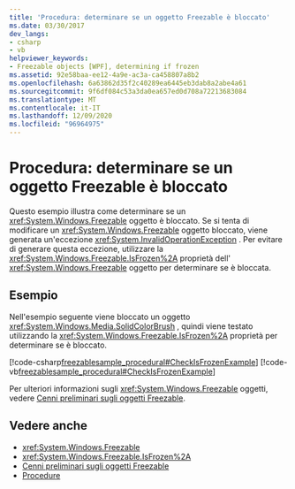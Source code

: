 ```yaml
---
title: 'Procedura: determinare se un oggetto Freezable è bloccato'
ms.date: 03/30/2017
dev_langs:
- csharp
- vb
helpviewer_keywords:
- Freezable objects [WPF], determining if frozen
ms.assetid: 92e58baa-ee12-4a9e-ac3a-ca458807a8b2
ms.openlocfilehash: 6a63862d35f2c40289ea6445eb3dab8a2abe4a61
ms.sourcegitcommit: 9f6df084c53a3da0ea657ed0d708a72213683084
ms.translationtype: MT
ms.contentlocale: it-IT
ms.lasthandoff: 12/09/2020
ms.locfileid: "96964975"
---
```

# <a name="how-to-determine-whether-a-freezable-is-frozen"></a>Procedura: determinare se un oggetto Freezable è bloccato
Questo esempio illustra come determinare se un <xref:System.Windows.Freezable> oggetto è bloccato. Se si tenta di modificare un <xref:System.Windows.Freezable> oggetto bloccato, viene generata un'eccezione <xref:System.InvalidOperationException> . Per evitare di generare questa eccezione, utilizzare la <xref:System.Windows.Freezable.IsFrozen%2A> proprietà dell' <xref:System.Windows.Freezable> oggetto per determinare se è bloccata.  
  
## <a name="example"></a>Esempio  
 Nell'esempio seguente viene bloccato un oggetto <xref:System.Windows.Media.SolidColorBrush> , quindi viene testato utilizzando la <xref:System.Windows.Freezable.IsFrozen%2A> proprietà per determinare se è bloccato.  
  
 [!code-csharp[freezablesample_procedural#CheckIsFrozenExample](~/samples/snippets/csharp/VS_Snippets_Wpf/freezablesample_procedural/CSharp/freezablesample.cs#checkisfrozenexample)]
 [!code-vb[freezablesample_procedural#CheckIsFrozenExample](~/samples/snippets/visualbasic/VS_Snippets_Wpf/freezablesample_procedural/visualbasic/freezablesample.vb#checkisfrozenexample)]  
  
 Per ulteriori informazioni sugli <xref:System.Windows.Freezable> oggetti, vedere [Cenni preliminari sugli oggetti Freezable](freezable-objects-overview.md).  
  
## <a name="see-also"></a>Vedere anche

- <xref:System.Windows.Freezable>
- <xref:System.Windows.Freezable.IsFrozen%2A>
- [Cenni preliminari sugli oggetti Freezable](freezable-objects-overview.md)
- [Procedure](base-elements-how-to-topics.md)
